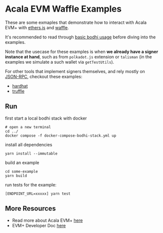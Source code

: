 # Acala EVM Waffle Examples
These are some exmaples that demonstrate how to interact with Acala EVM+ with [ethers.js](https://docs.ethers.io/v5/) and [waffle](https://ethereum-waffle.readthedocs.io/en/latest/).

It's recommended to read through [basic bodhi usage](../../packages/bodhi/README.md) before diving into the examples.

Note that the usecase for these examples is when **we already have a signer instance at hand**, such as from `polkadot.js` extension or `talisman` (in the examples we simulate a such wallet via `getTestUtils`).

For other tools that implement signers themselves, and rely mostly on [JSON-RPC](https://eth.wiki/json-rpc/API), checkout these examples:
- [hardhat](https://github.com/AcalaNetwork/hardhat-tutorials)
- [truffle](https://github.com/AcalaNetwork/truffle-tutorials)

## Run
first start a local bodhi stack with docker
```
# open a new terminal
cd ../
docker compose -f docker-compose-bodhi-stack.yml up
```

install all dependencies
```
yarn install --immutable
```

build an example
```
cd some-example
yarn build
```

run tests for the example:
```
[ENDPOINT_URL=xxxxx] yarn test
```

## More Resources
- Read more about Acala EVM+ [here](https://wiki.acala.network/learn/basics/acala-evm)
- EVM+ Developer Doc [here](https://evmdocs.acala.network/)
